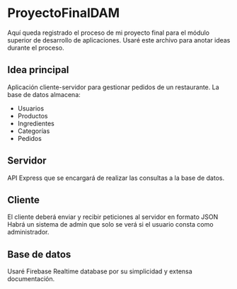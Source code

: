 # ProyectoFinalDAM
Aquí queda registrado el proceso de mi proyecto final para el módulo superior de desarrollo de aplicaciones. Usaré este archivo para anotar ideas durante el proceso.

## Idea principal

Aplicación cliente-servidor para gestionar pedidos de un restaurante.
La base de datos almacena:
 - Usuarios
 - Productos
 - Ingredientes
 - Categorías
 - Pedidos

## Servidor
API Express que se encargará de realizar las consultas a la base de datos.

## Cliente
El cliente deberá enviar y recibir peticiones al servidor en formato JSON
Habrá un sistema de admin que solo se verá si el usuario consta como administrador. 
## Base de datos
Usaré Firebase Realtime database por su simplicidad y extensa documentación.
